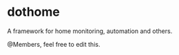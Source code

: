 # dothome
A framework for home monitoring, automation and others.

@Members, feel free to edit this.
